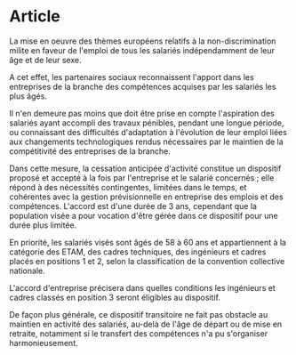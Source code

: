 # Article

 La mise en oeuvre des thèmes européens relatifs à la non-discrimination milite en faveur de l'emploi de tous les salariés indépendamment de leur âge et de leur sexe.

 A cet effet, les partenaires sociaux reconnaissent l'apport dans les entreprises de la branche des compétences acquises par les salariés les plus âgés.

 Il n'en demeure pas moins que doit être prise en compte l'aspiration des salariés ayant accompli des travaux pénibles, pendant une longue période, ou connaissant des difficultés d'adaptation à l'évolution de leur emploi liées aux changements technologiques rendus nécessaires par le maintien de la compétitivité des entreprises de la branche.

 Dans cette mesure, la cessation anticipée d'activité constitue un dispositif proposé et accepté à la fois par l'entreprise et le salarié concernés ; elle répond à des nécessités contingentes, limitées dans le temps, et cohérentes avec la gestion prévisionnelle en entreprise des emplois et des compétences. L'accord est d'une durée de 3 ans, cependant que la population visée a pour vocation d'être gérée dans ce dispositif pour une durée plus limitée.

 En priorité, les salariés visés sont âgés de 58 à 60 ans et appartiennent à la catégorie des ETAM, des cadres techniques, des ingénieurs et cadres placés en positions 1 et 2, selon la classification de la convention collective nationale.

 L'accord d'entreprise précisera dans quelles conditions les ingénieurs et cadres classés en position 3 seront éligibles au dispositif.

 De façon plus générale, ce dispositif transitoire ne fait pas obstacle au maintien en activité des salariés, au-delà de l'âge de départ ou de mise en retraite, notamment si le transfert des compétences n'a pu s'organiser harmonieusement.

